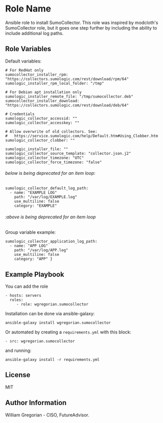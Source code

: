 Role Name
=========

Ansible role to install SumoCollector. This role was inspired by modcloth's SumoCollector role, but it goes one step further by including the ability to include additional log paths.

Role Variables
--------------

Default variables:

```
# For RedHat only
sumocollector_installer_rpm: "https://collectors.sumologic.com/rest/download/rpm/64"
sumologic_installer_rpm_local_folder: "/tmp"

# For Debian apt installation only
sumologic_installer_remote_file: "/tmp/sumocollector.deb"
sumocollector_installer_download: "https://collectors.sumologic.com/rest/download/deb/64"

# Credentials
sumologic_collector_accessid: ""
sumologic_collector_accesskey: ""

# Allow overwrite of old collectors. See:
#   https://service.sumologic.com/help/Default.htm#Using_Clobber.htm
sumologic_collector_clobber: ""

sumologic_installer_file: ""
sumologic_collector_source_template: "collector.json.j2"
sumologic_collector_timezone: "UTC"
sumologic_collector_force_timezone: "false"
```

###### below is being deprecated for an item loop:
```
sumologic_collector_default_log_path:
  - name: "EXAMPLE LOG"
    path: "/var/log/EXAMPLE.log"
    use_multiline: false
    category: "EXAMPLE"
```
###### :above is being deprecated for an item loop


Group variable example:

```
sumologic_collector_application_log_path:
  - name: "APP LOG"
    path: "/var/log/APP.log"
    use_multiline: false
    category: "APP" }
```

Example Playbook
----------------

You can add the role

    - hosts: servers
      roles:
         - role: wgregorian.sumocollector

Installation can be done via ansible-galaxy:

    ansible-galaxy install wgregorian.sumocollector

Or automated by creating a `requirements.yml` with this block:

    - src: wgregorian.sumocollector

and running:

    ansible-galaxy install -r requirements.yml


License
-------

MIT

Author Information
------------------

William Gregorian - CISO, FutureAdvisor.

